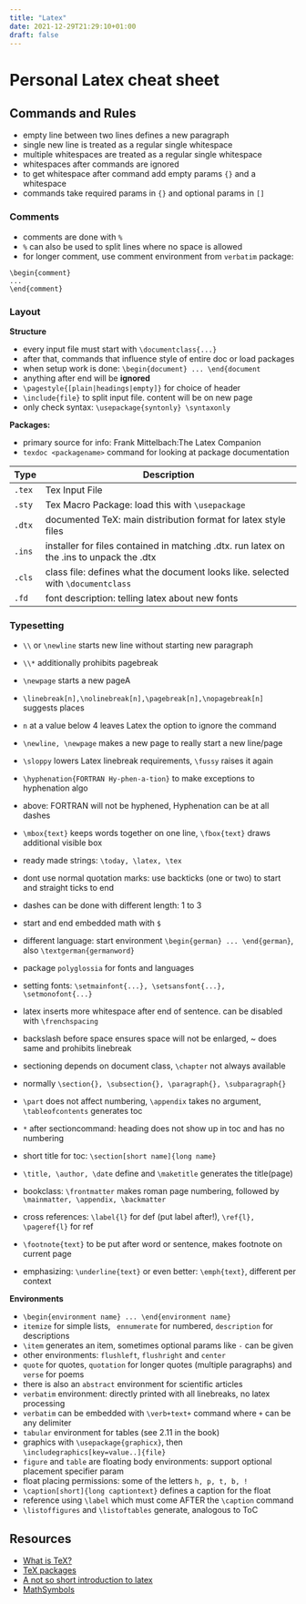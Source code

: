 ```yaml
---
title: "Latex"
date: 2021-12-29T21:29:10+01:00
draft: false
---
```


# Personal Latex cheat sheet

## Commands and Rules
- empty line between two lines defines a new paragraph
- single new line is treated as a regular single whitespace
- multiple whitespaces are treated as a regular single whitespace
- whitespaces after commands are ignored
- to get whitespace after command add empty params `{}` and a whitespace
- commands take required params in `{}` and optional params in `[]`

### Comments
- comments are done with `%`
- `%` can also be used to split lines where no space is allowed
- for longer comment, use comment environment from `verbatim` package:
```
\begin{comment} 
... 
\end{comment}
```
### Layout
**Structure**

- every input file must start with `\documentclass{...}`
- after that, commands that influence style of entire doc or load packages
- when setup work is done: `\begin{document} ... \end{document`
- anything after end will be **ignored**
- `\pagestyle{[plain|headings|empty]}` for choice of header
- `\include{file}` to split input file. content will be on new page
- only check syntax: `\usepackage{syntonly} \syntaxonly`

**Packages:**

- primary source for info: Frank Mittelbach:The Latex Companion
- `texdoc <packagename>` command for looking at package documentation

| **Type** | **Description**   |
| -------- | ----------------- |
| `.tex`   | Tex Input File    |
| `.sty`   | Tex Macro Package: load this with `\usepackage` |
| `.dtx`   | documented TeX: main distribution format for latex style files |
| `.ins`   | installer for files contained in matching .dtx. run latex on the .ins to unpack the .dtx |
| `.cls`   | class file: defines what the document looks like. selected with `\documentclass` |
| `.fd`    | font description: telling latex about new fonts |

### Typesetting
- `\\` or `\newline` starts new line without starting new paragraph
- `\\*` additionally prohibits pagebreak
- `\newpage` starts a new pageA
- `\linebreak[n],\nolinebreak[n],\pagebreak[n],\nopagebreak[n]` suggests places
- `n` at a value below 4 leaves Latex the option to ignore the command
- `\newline, \newpage` makes a new page to really start a new line/page
- `\sloppy` lowers Latex linebreak requirements, `\fussy` raises it again
- `\hyphenation{FORTRAN Hy-phen-a-tion}` to make exceptions to hyphenation algo
- above: FORTRAN will not be hyphened, Hyphenation can be at all dashes
- `\mbox{text}` keeps words together on one line, `\fbox{text}` draws additional visible box
- ready made strings: `\today, \latex, \tex`
- dont use normal quotation marks: use backticks (one or two) to start and straight ticks to end
- dashes can be done with different length: 1 to 3
- start and end embedded math with `$`
- different language: start environment `\begin{german} ... \end{german}`, also `\textgerman{germanword}`
- package `polyglossia` for fonts and languages
- setting fonts: `\setmainfont{...}, \setsansfont{...}, \setmonofont{...}`
- latex inserts more whitespace after end of sentence. can be disabled with `\frenchspacing`
- backslash before space ensures space will not be enlarged, ~ does same and prohibits linebreak

- sectioning depends on document class, `\chapter` not always available
- normally `\section{}, \subsection{}, \paragraph{}, \subparagraph{}`
- `\part` does not affect numbering, `\appendix` takes no argument, `\tableofcontents` generates toc
- `*` after sectioncommand: heading does not show up in toc and has no numbering
- short title for toc: `\section[short name]{long name}`
- `\title, \author, \date` define and `\maketitle` generates the title(page)
- bookclass: `\frontmatter` makes roman page numbering, followed by `\mainmatter, \appendix, \backmatter`
- cross references: `\label{l}` for def (put label after!), `\ref{l}, \pageref{l}` for ref
- `\footnote{text}` to be put after word or sentence, makes footnote on current page
- emphasizing: `\underline{text}` or even better: `\emph{text}`, different per context

**Environments**

- `\begin{environment name} ... \end{environment name}`
- `itemize` for simple lists, ` ennumerate` for numbered, `description` for descriptions
- `\item` generates an item, sometimes optional params like `-` can be given
- other environments: `flushleft`, `flushright` and `center`
- `quote` for quotes, `quotation` for longer quotes (multiple paragraphs) and `verse` for poems
- there is also an `abstract` environment for scientific articles
- `verbatim` environment: directly printed with all linebreaks, no latex processing
- `verbatim` can be embedded with `\verb+text+` command where `+` can be any delimiter
- `tabular` environment for tables (see 2.11 in the book)
- graphics with `\usepackage{graphicx}`, then `\includegraphics[key=value..]{file}`
- `figure` and `table` are floating body environments: support optional placement specifier param
- float placing permissions: some of the letters `h, p, t, b, !`
- `\caption[short]{long captiontext}` defines a caption for the float
- reference using `\label` which must come AFTER the `\caption` command
- `\listoffigures` and `\listoftables` generate, analogous to ToC

## Resources

- [What is TeX?](https://www.texfaq.org/FAQ-texthings)
- [TeX packages](https://www.volkerschatz.com/tex/tpacks.html#kpathsea)
- [A not so short introduction to latex](https://mirror.foobar.to/CTAN/info/lshort/english/lshort.pdf)
- [MathSymbols](https://www.caam.rice.edu/~heinken/latex/symbols.pdf)

